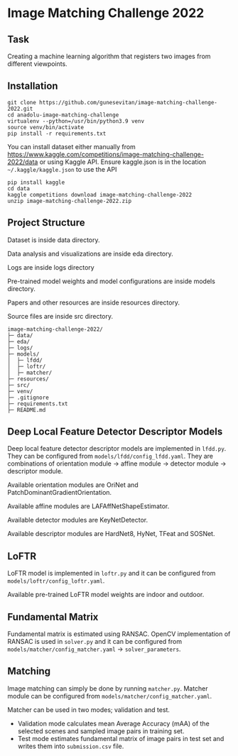 # Image Matching Challenge 2022

## Task

Creating a machine learning algorithm that registers two images from different viewpoints.

## Installation

```
git clone https://github.com/gunesevitan/image-matching-challenge-2022.git
cd anadolu-image-matching-challenge
virtualenv --python=/usr/bin/python3.9 venv
source venv/bin/activate
pip install -r requirements.txt
```

You can install dataset either manually from https://www.kaggle.com/competitions/image-matching-challenge-2022/data or using Kaggle API.
Ensure kaggle.json is in the location `~/.kaggle/kaggle.json` to use the API

```
pip install kaggle
cd data
kaggle competitions download image-matching-challenge-2022
unzip image-matching-challenge-2022.zip
```

## Project Structure

Dataset is inside data directory.

Data analysis and visualizations are inside eda directory.

Logs are inside logs directory

Pre-trained model weights and model configurations are inside models directory.

Papers and other resources are inside resources directory.

Source files are inside src directory.

```
image-matching-challenge-2022/
├─ data/
├─ eda/
├─ logs/
├─ models/
│  ├─ lfdd/
│  ├─ loftr/
│  ├─ matcher/
├─ resources/
├─ src/
├─ venv/
├─ .gitignore
├─ requirements.txt
├─ README.md
```

## Deep Local Feature Detector Descriptor Models

Deep local feature detector descriptor models are implemented in `lfdd.py`. They can be configured from `models/lfdd/config_lfdd.yaml`. They are combinations of orientation module -> affine module -> detector module -> descriptor module.

Available orientation modules are OriNet and PatchDominantGradientOrientation.

Available affine modules are LAFAffNetShapeEstimator.

Available detector modules are KeyNetDetector.

Available descriptor modules are HardNet8, HyNet, TFeat and SOSNet.

## LoFTR

LoFTR model is implemented in `loftr.py` and it can be configured from `models/loftr/config_loftr.yaml`.

Available pre-trained LoFTR model weights are indoor and outdoor.

## Fundamental Matrix

Fundamental matrix is estimated using RANSAC. OpenCV implementation of RANSAC is used in `solver.py` and it can be configured from `models/matcher/config_matcher.yaml` -> `solver_parameters`.

## Matching

Image matching can simply be done by running `matcher.py`.
Matcher module can be configured from `models/matcher/config_matcher.yaml`.

Matcher can be used in two modes; validation and test.

* Validation mode calculates mean Average Accuracy (mAA) of the selected scenes and sampled image pairs in training set.
* Test mode estimates fundamental matrix of image pairs in test set and writes them into `submission.csv` file.
